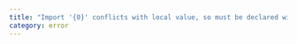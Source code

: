 ```yaml
---
title: "Import '{0}' conflicts with local value, so must be declared with a type-only import when 'isolatedModules' is enabled."
category: error
---
```

